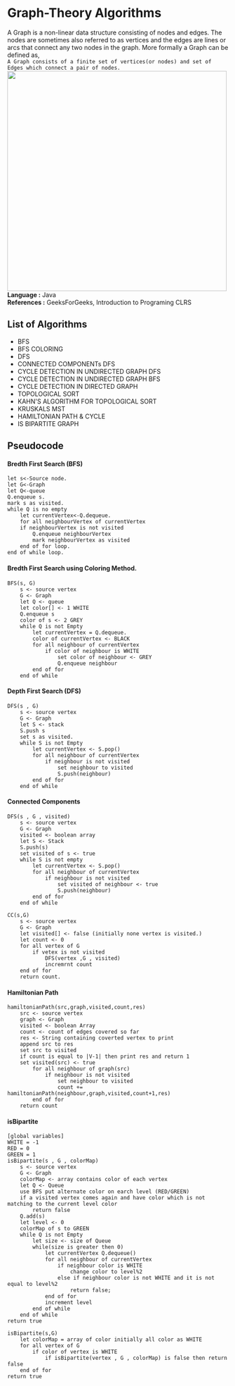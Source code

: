 # Graph-Theory Algorithms
A Graph is a non-linear data structure consisting of nodes and edges. The nodes are sometimes also referred to as vertices and the edges are lines or arcs that connect any two nodes in the graph. More formally a Graph can be defined as,
<br>```A Graph consists of a finite set of vertices(or nodes) and set of Edges which connect a pair of nodes.```
<br>
<img width = "500px"  src =  "https://upload.wikimedia.org/wikipedia/commons/thumb/b/b0/Path-graph-theory.svg/1280px-Path-graph-theory.svg.png">
<br>
**Language :** Java <br>
**References :** GeeksForGeeks, Introduction to Programing CLRS<br>

## List of Algorithms

- BFS
- BFS COLORING
- DFS
- CONNECTED COMPONENTs DFS
- CYCLE DETECTION IN UNDIRECTED GRAPH DFS
- CYCLE DETECTION IN UNDIRECTED GRAPH BFS
- CYCLE DETECTION IN DIRECTED GRAPH
- TOPOLOGICAL SORT
- KAHN'S ALGORITHM FOR TOPOLOGICAL SORT
- KRUSKALS MST
- HAMILTONIAN PATH & CYCLE
- IS BIPARTITE GRAPH

## Pseudocode
#### Bredth First Search (BFS)
```
let s<-Source node.
let G<-Graph
let Q<-queue
Q.enqueue s.
mark s as visited.
while Q is no empty
    let currentVertex<-Q.dequeue.
    for all neighbourVertex of currentVertex
    if neighbourVertex is not visited
        Q.enqueue neighbourVertex
        mark neighbourVertex as visited
    end of for loop.
end of while loop.
```
#### Bredth First Search using Coloring Method.
```
BFS(s, G)
    s <- source vertex
    G <- Graph
    let Q <- queue
    let color[] <- 1 WHITE
    Q.enqueue s
    color of s <- 2 GREY
    while Q is not Empty
        let currentVertex = Q.dequeue.
        color of currentVertex <- BLACK
        for all neighbour of currentVertex
            if color of neighbour is WHITE
                set color of neighbour <- GREY
                Q.enqueue neighbour
        end of for
    end of while
```

#### Depth First Search (DFS)
```
DFS(s , G)
    s <- source vertex
    G <- Graph
    let S <- stack
    S.push s
    set s as visited.
    while S is not Empty
        let currentVertex <- S.pop()
        for all neighbour of currentVertex
            if neighbour is not visited
                set neighbour to visited
                S.push(neighbour)
        end of for
    end of while    
```
#### Connected Components

```
DFS(s , G , visited)
    s <- source vertex
    G <- Graph
    visited <- boolean array
    let S <- Stack
    S.push(s)
    set visited of s <- true
    while S is not empty
        let currentVertex <- S.pop()
        for all neighbour of currentVertex
            if neighbour is not visited
                set visited of neighbour <- true
                S.push(neighbour)
        end of for
    end of while

CC(s,G)
    s <- source vertex
    G <- Graph
    let visited[] <- false (initially none vertex is visited.)
    let count <- 0
    for all vertex of G
        if vetex is not visited
            DFS(vertex ,G , visited)
            incremrnt count
    end of for
    return count.
```

#### Hamiltonian Path
```
hamiltonianPath(src,graph,visited,count,res)
    src <- source vertex
    graph <- Graph
    visited <- boolean Array
    count <- count of edges covered so far
    res <- String containing coverted vertex to print
    append src to res
    set src to visited
    if count is equal to |V-1| then print res and return 1
    set visited(src) <- true
        for all neighbour of graph(src)
            if neighbour is not visited
                set neighbour to visited
                count += hamiltonianPath(neighbour,graph,visited,count+1,res)
        end of for
    return count
```
#### isBipartite
```
[global variables]
WHITE = -1
RED = 0
GREEN = 1
isBipartite(s , G , colorMap)
    s <- source vertex
    G <- Graph
    colorMap <- array contains color of each vertex
    let Q <- Queue
    use BFS put alternate color on earch level (RED/GREEN)
    if a visited vertex comes again and have color which is not matching to the current level color
        return false
    Q.add(s)
    let level <- 0
    colorMap of s to GREEN
    while Q is not Empty
        let size <- size of Queue
        while(size is greater then 0)
            let currentVertex Q.dequeue()
            for all neighbour of currentVertex
                if neighbour color is WHITE
                    change color to level%2
                else if neighbour color is not WHITE and it is not equal to level%2
                    return false;
            end of for
            increment level
        end of while
    end of while
return true

isBipartite(s,G)
    let colorMap = array of color initially all color as WHITE
    for all vertex of G
        if color of vertex is WHITE
            if isBipartite(vertex , G , colorMap) is false then return false
    end of for
return true
        

```



